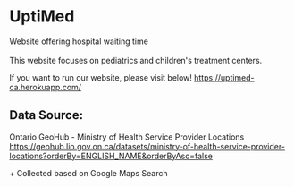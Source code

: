 # UptiMed
Website offering hospital waiting time
<br><br>
This website focuses on pediatrics and children's treatment centers.

If you want to run our website, please visit below!
<a>https://uptimed-ca.herokuapp.com/<a>

## Data Source:

Ontario GeoHub - Ministry of Health Service Provider Locations
https://geohub.lio.gov.on.ca/datasets/ministry-of-health-service-provider-locations?orderBy=ENGLISH_NAME&orderByAsc=false

\+ Collected based on Google Maps Search
